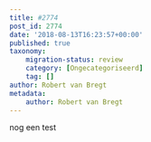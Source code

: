 ```yaml
---
title: #2774
post_id: 2774
date: '2018-08-13T16:23:57+00:00'
published: true
taxonomy:
    migration-status: review
    category: [Ongecategoriseerd]
    tag: []
author: Robert van Bregt
metadata:
    author: Robert van Bregt
---
```

nog een test